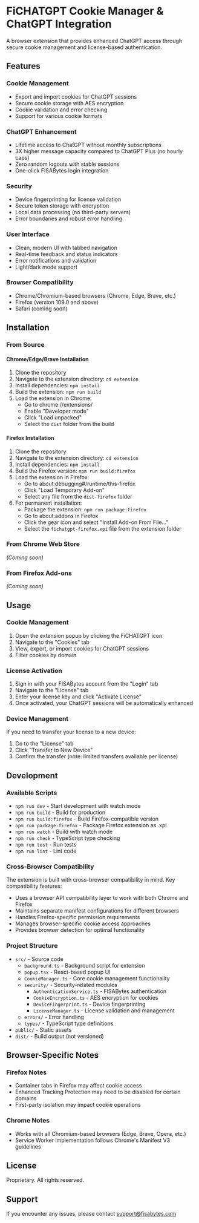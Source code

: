 # FiCHATGPT Cookie Manager & ChatGPT Integration

A browser extension that provides enhanced ChatGPT access through secure cookie management and license-based authentication.

## Features

### Cookie Management
- Export and import cookies for ChatGPT sessions
- Secure cookie storage with AES encryption
- Cookie validation and error checking
- Support for various cookie formats

### ChatGPT Enhancement
- Lifetime access to ChatGPT without monthly subscriptions
- 3X higher message capacity compared to ChatGPT Plus (no hourly caps)
- Zero random logouts with stable sessions
- One-click FISABytes login integration

### Security
- Device fingerprinting for license validation
- Secure token storage with encryption
- Local data processing (no third-party servers)
- Error boundaries and robust error handling

### User Interface
- Clean, modern UI with tabbed navigation
- Real-time feedback and status indicators
- Error notifications and validation
- Light/dark mode support

### Browser Compatibility
- Chrome/Chromium-based browsers (Chrome, Edge, Brave, etc.)
- Firefox (version 109.0 and above)
- Safari (coming soon)

## Installation

### From Source

#### Chrome/Edge/Brave Installation
1. Clone the repository
2. Navigate to the extension directory: `cd extension`
3. Install dependencies: `npm install`
4. Build the extension: `npm run build`
5. Load the extension in Chrome:
   - Go to chrome://extensions/
   - Enable "Developer mode"
   - Click "Load unpacked"
   - Select the `dist` folder from the build

#### Firefox Installation
1. Clone the repository
2. Navigate to the extension directory: `cd extension`
3. Install dependencies: `npm install`
4. Build the Firefox version: `npm run build:firefox`
5. Load the extension in Firefox:
   - Go to about:debugging#/runtime/this-firefox
   - Click "Load Temporary Add-on"
   - Select any file from the `dist-firefox` folder
6. For permanent installation:
   - Package the extension: `npm run package:firefox`
   - Go to about:addons in Firefox
   - Click the gear icon and select "Install Add-on From File..."
   - Select the `fichatgpt-firefox.xpi` file from the extension folder

### From Chrome Web Store
*(Coming soon)*

### From Firefox Add-ons
*(Coming soon)*

## Usage

### Cookie Management
1. Open the extension popup by clicking the FiCHATGPT icon
2. Navigate to the "Cookies" tab
3. View, export, or import cookies for ChatGPT sessions
4. Filter cookies by domain

### License Activation
1. Sign in with your FISABytes account from the "Login" tab
2. Navigate to the "License" tab
3. Enter your license key and click "Activate License"
4. Once activated, your ChatGPT sessions will be automatically enhanced

### Device Management
If you need to transfer your license to a new device:
1. Go to the "License" tab
2. Click "Transfer to New Device"
3. Confirm the transfer (note: limited transfers available per license)

## Development

### Available Scripts
- `npm run dev` - Start development with watch mode
- `npm run build` - Build for production
- `npm run build:firefox` - Build Firefox-compatible version
- `npm run package:firefox` - Package Firefox extension as .xpi
- `npm run watch` - Build with watch mode
- `npm run check` - TypeScript type checking
- `npm run test` - Run tests
- `npm run lint` - Lint code

### Cross-Browser Compatibility
The extension is built with cross-browser compatibility in mind. Key compatibility features:

- Uses a browser API compatibility layer to work with both Chrome and Firefox
- Maintains separate manifest configurations for different browsers
- Handles Firefox-specific permission requirements
- Manages browser-specific cookie access approaches
- Provides browser detection for optimal functionality

### Project Structure
- `src/` - Source code
  - `background.ts` - Background script for extension
  - `popup.tsx` - React-based popup UI
  - `CookieManager.ts` - Core cookie management functionality
  - `security/` - Security-related modules
    - `AuthenticationService.ts` - FISABytes authentication
    - `CookieEncryption.ts` - AES encryption for cookies
    - `DeviceFingerprint.ts` - Device fingerprinting
    - `LicenseManager.ts` - License validation and management
  - `errors/` - Error handling
  - `types/` - TypeScript type definitions
- `public/` - Static assets
- `dist/` - Build output (not versioned)

## Browser-Specific Notes

### Firefox Notes
- Container tabs in Firefox may affect cookie access
- Enhanced Tracking Protection may need to be disabled for certain domains
- First-party isolation may impact cookie operations

### Chrome Notes
- Works with all Chromium-based browsers (Edge, Brave, Opera, etc.)
- Service Worker implementation follows Chrome's Manifest V3 guidelines

## License
Proprietary. All rights reserved.

## Support
If you encounter any issues, please contact support@fisabytes.com 